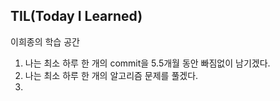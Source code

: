 ## TIL(Today I Learned)

이희종의 학습 공간

1. 나는 최소 하루 한 개의 commit을 5.5개월 동안 빠짐없이 남기겠다.
2. 나는 최소 하루 한 개의 알고리즘 문제를 풀겠다.
3. 

